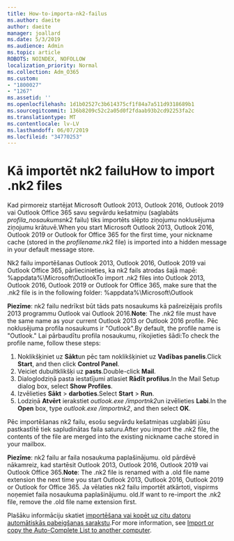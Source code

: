 ```yaml
---
title: How-to-importa-nk2-failus
ms.author: daeite
author: daeite
manager: joallard
ms.date: 5/3/2019
ms.audience: Admin
ms.topic: article
ROBOTS: NOINDEX, NOFOLLOW
localization_priority: Normal
ms.collection: Adm_O365
ms.custom:
- "1800027"
- "1267"
ms.assetid: ''
ms.openlocfilehash: 1d1b02527c3b614375cf1f84a7a511d9318689b1
ms.sourcegitcommit: 136b8209c52c2a05d0f2fdaab93b2cd92253fa2c
ms.translationtype: MT
ms.contentlocale: lv-LV
ms.lasthandoff: 06/07/2019
ms.locfileid: "34770253"
---
```

# <a name="how-to-import-nk2-files"></a><span data-ttu-id="dc65c-102">Kā importēt nk2 failu</span><span class="sxs-lookup"><span data-stu-id="dc65c-102">How to import .nk2 files</span></span> 

<span data-ttu-id="dc65c-103">Kad pirmoreiz startējat Microsoft Outlook 2013, Outlook 2016, Outlook 2019 vai Outlook Office 365 savu segvārdu kešatmiņu (saglabāts *profila_nosaukums*nk2 failu) tiks importēts slēpto ziņojumu noklusējuma ziņojumu krātuvē.</span><span class="sxs-lookup"><span data-stu-id="dc65c-103">When you start Microsoft Outlook 2013, Outlook 2016, Outlook 2019 or Outlook for Office 365 for the first time, your nickname cache (stored in the *profilename*.nk2 file) is imported into a hidden message in your default message store.</span></span>

<span data-ttu-id="dc65c-104">Nk2 failu importēšanas Outlook 2013, Outlook 2016, Outlook 2019 vai Outlook Office 365, pārliecinieties, ka nk2 fails atrodas šajā mapē: %appdata%\Microsoft\Outlook</span><span class="sxs-lookup"><span data-stu-id="dc65c-104">To import .nk2 files into Outlook 2013, Outlook 2016, Outlook 2019 or Outlook for Office 365, make sure that the .nk2 file is in the following folder: %appdata%\Microsoft\Outlook</span></span>

<span data-ttu-id="dc65c-105">**Piezīme**: nk2 failu nedrīkst būt tāds pats nosaukums kā pašreizējais profils 2013 programmu Outlook vai Outlook 2016.</span><span class="sxs-lookup"><span data-stu-id="dc65c-105">**Note**: The .nk2 file must have the same name as your current Outlook 2013 or Outlook 2016 profile.</span></span> <span data-ttu-id="dc65c-106">Pēc noklusējuma profila nosaukums ir "Outlook".</span><span class="sxs-lookup"><span data-stu-id="dc65c-106">By default, the profile name is "Outlook."</span></span> <span data-ttu-id="dc65c-107">Lai pārbaudītu profila nosaukumu, rīkojieties šādi:</span><span class="sxs-lookup"><span data-stu-id="dc65c-107">To check the profile name, follow these steps:</span></span> 
1. <span data-ttu-id="dc65c-108">Noklikšķiniet uz **Sākt**un pēc tam noklikšķiniet uz **Vadības panelis**.</span><span class="sxs-lookup"><span data-stu-id="dc65c-108">Click **Start**, and then click **Control Panel**.</span></span>
2. <span data-ttu-id="dc65c-109">Veiciet dubultklikšķi uz **pasts**.</span><span class="sxs-lookup"><span data-stu-id="dc65c-109">Double-click **Mail**.</span></span>
3. <span data-ttu-id="dc65c-110">Dialoglodziņā pasta iestatījumi atlasiet **Rādīt profilus**.</span><span class="sxs-lookup"><span data-stu-id="dc65c-110">In the Mail Setup dialog box, select **Show Profiles**.</span></span>
4. <span data-ttu-id="dc65c-111">Izvēlieties **Sākt** > **darboties**.</span><span class="sxs-lookup"><span data-stu-id="dc65c-111">Select **Start** > **Run**.</span></span>
5. <span data-ttu-id="dc65c-112">Lodziņā **Atvērt** ierakstiet *outlook.exe /importnk2*un izvēlieties **Labi**.</span><span class="sxs-lookup"><span data-stu-id="dc65c-112">In the **Open** box, type *outlook.exe /importnk2*, and then select **OK**.</span></span> 

<span data-ttu-id="dc65c-113">Pēc importēšanas nk2 failu, esošu segvārdu kešatmiņas uzglabāti jūsu pastkastītē tiek sapludinātas faila saturu.</span><span class="sxs-lookup"><span data-stu-id="dc65c-113">After you import the .nk2 file, the contents of the file are merged into the existing nickname cache stored in your mailbox.</span></span>

<span data-ttu-id="dc65c-114">**Piezīme**: nk2 failu ar faila nosaukuma paplašinājumu. old pārdēvē nākamreiz, kad startēsit Outlook 2013, Outlook 2016, Outlook 2019 vai Outlook Office 365.</span><span class="sxs-lookup"><span data-stu-id="dc65c-114">**Note**: The .nk2 file is renamed with a .old file name extension the next time you start Outlook 2013, Outlook 2016, Outlook 2019 or Outlook for Office 365.</span></span> <span data-ttu-id="dc65c-115">Ja vēlaties nk2 failu importēt atkārtoti, vispirms noņemiet faila nosaukuma paplašinājumu. old.</span><span class="sxs-lookup"><span data-stu-id="dc65c-115">If want to re-import the .nk2 file, remove the .old file name extension first.</span></span>

<span data-ttu-id="dc65c-116">Plašāku informāciju skatiet [importēšana vai kopēt uz citu datoru automātiskās pabeigšanas sarakstu](https://support.microsoft.com/help/2806550/how-to-import-nk2-files-into-outlook%).</span><span class="sxs-lookup"><span data-stu-id="dc65c-116">For more information, see [Import or copy the Auto-Complete List to another computer](https://support.microsoft.com/help/2806550/how-to-import-nk2-files-into-outlook%).</span></span>